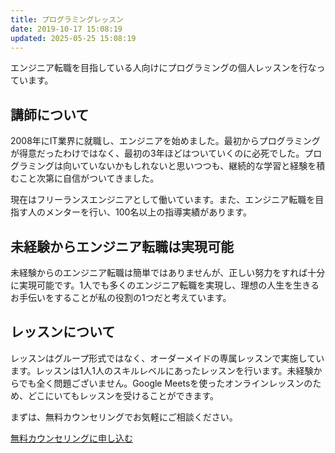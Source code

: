 ```yaml
---
title: プログラミングレッスン
date: 2019-10-17 15:08:19
updated: 2025-05-25 15:08:19
---
```

エンジニア転職を目指している人向けにプログラミングの個人レッスンを行なっています。

## 講師について

2008年にIT業界に就職し、エンジニアを始めました。最初からプログラミングが得意だったわけではなく、最初の3年ほどはついていくのに必死でした。プログラミングは向いていないかもしれないと思いつつも、継続的な学習と経験を積むこと次第に自信がついてきました。

現在はフリーランスエンジニアとして働いています。また、エンジニア転職を目指す人のメンターを行い、100名以上の指導実績があります。

## 未経験からエンジニア転職は実現可能

未経験からのエンジニア転職は簡単ではありませんが、正しい努力をすれば十分に実現可能です。1人でも多くのエンジニア転職を実現し、理想の人生を生きるお手伝いをすることが私の役割の1つだと考えています。

## レッスンについて
レッスンはグループ形式ではなく、オーダーメイドの専属レッスンで実施しています。レッスンは1人1人のスキルレベルにあったレッスンを行います。未経験からでも全く問題ございません。Google Meetsを使ったオンラインレッスンのため、どこにいてもレッスンを受けることができます。

まずは、無料カウンセリングでお気軽にご相談ください。


<a class="apply-btn" href="https://docs.google.com/forms/d/e/1FAIpQLSea9rRl-N29YdhGGUMD5qf1Gi6YXGuH_7oySwO5DlvBiR5Iyw/viewform?usp=sf_link" target="_blank">無料カウンセリングに申し込む</a>

<script>
    window.onload = function() {
        document.querySelector('.apply-btn').addEventListener('click', function() {
            try {
                gtag('event', 'クリック', {
                    'event_category' : '申し込み',
                    'event_label' : '無料カウンセリングに申し込む'
                });
            } catch (error) {
              console.error(error);
            }
        });
    }
</script>